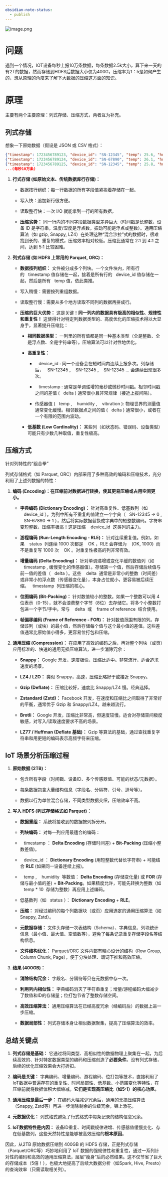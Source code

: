 ```yaml
---
obsidian-note-status:
  - publish
---
```


![image.png](https://build-web.oss-cn-qingdao.aliyuncs.com/my_pic_file/20250812205804.png)


# 问题

遇到一个情况，IOT设备每秒上报10万条数据，每条数据2.5k大小，算下来一天的有2T的数据，然而存储到HDFS后数据大小仅为400G，压缩率为1：5是如何产生的，想从原理的角度来了解下大数据的压缩这方面的知识。

# 原理

主要有两个主要原理：列式存储、压缩方式，两者互为补充。

## 列式存储

想象一下原始数据（假设是 JSON 或 CSV 格式）：

```json
{"timestamp": 1723456789123, "device_id": "SN-12345", "temp": 25.6, "humidity": 65.2, "vibration": 0.012, ... (其他字段)}
{"timestamp": 1723456789124, "device_id": "SN-67890", "temp": 26.1, "humidity": 63.8, "vibration": 0.008, ...}
{"timestamp": 1723456789125, "device_id": "SN-12345", "temp": 25.8, "humidity": 65.5, "vibration": 0.015, ...}
...(每秒10万条)
```

1. **行式存储 (如原始文本、传统数据库行存储)：**

	- 数据按行组织：每一行数据的所有字段值紧挨着存储在一起。
	
	- 写入快：追加新行很方便。
	
	- 读取整行快：一次 I/O 就能拿到一行的所有数据。
	
	- **压缩劣势：** 同一行内的不同字段数据类型差异巨大（时间戳是长整数，设备 ID 是字符串，温度/湿度是浮点数，振动可能是浮点或整数）。通用压缩算法（如 gzip, Snappy, LZ4）在处理这种“混合沙拉”式的数据时，很难找到长的、重复的模式，压缩效率相对较低。压缩比通常在 2:1 到 4:1 之间，达到 5:1 比较困难。

2. **列式存储 (如 HDFS 上常用的 Parquet, ORC)：**

	- **数据按列组织：** 文件被分成多个列块。一个文件块内，所有行的   timestamp 值存储在一起，接着是所有行的   device_id 值存储在一起，然后是所有   temp 值，依此类推。
	
	- 写入稍慢：需要按列重组数据。
	
	- 读取整行慢：需要从多个地方读取不同列的数据再拼成行。
	
	- **压缩的巨大优势：** 这是关键！**同一列内的数据具有极高的相似性、规律性和重复性！** 这使得针对特定列数据类型的、高度优化的压缩技术得以大显身手，显著提升压缩比：

		- **相同数据类型：** 一列里的所有值都是同一种基本类型（全是整数、全是浮点数、全是字符串等）。压缩算法可以针对性地优化。
		
		- **高重复性：**

			-    device_id : 同一个设备会在短时间内连续上报多次。列存储后，   SN-12345 ,    SN-12345 ,    SN-12345 ... 会连续出现很多次。
			
			-    timestamp : 通常是单调递增的毫秒或微秒时间戳。相邻时间戳之间的差值 (   delta ) 通常很小且非常规律（接近上报间隔）。
			
			- 传感器值 (   temp ,    humidity ,    vibration ): 物理世界的测量值通常变化缓慢。相邻数据点之间的值 (   delta ) 通常很小，或者在一个有限的范围内波动。

		- **低基数 (Low Cardinality)：** 某些列（如状态码、错误码、设备类型）可能只有少数几种取值，重复性极高。

## 压缩方式

针对列特性的“组合拳”

列式存储格式（如 Parquet, ORC）内部采用了多种高效的编码和压缩技术，充分利用了上述列数据的特性：

1. **编码 (Encoding)：在压缩前对数据进行转换，使其更易压缩或占用空间更小。**

	- **字典编码 (Dictionary Encoding)：** 针对高重复性、低基数列（如    device_id ）。为列中所有不重复的值建立一个字典（   SN-12345 -> 0 ,    SN-67890 -> 1 ），然后将实际数据替换成字典中的短整数编码。字符串变短整数，压缩率极高！这是压缩    device_id  这类列的主力。
	
	- **游程编码 (Run-Length Encoding - RLE)：** 针对连续重复值。例如，如果    status  列连续 1000 次都是    OK ，RLE 会存储为    (OK, 1000)  而不是重复写 1000 次    OK 。对重复性极高的列非常有效。
	
	- **增量编码 (Delta Encoding)：** 针对单调递增或变化平缓的数值列（如    timestamp , 缓慢变化的传感器值）。存储第一个值，然后存储后续值与前一值的差值（   delta ）。这些    delta  通常是非常小的整数（时间差）或非常小的浮点数（传感器变化量），本身占位就小，更容易被后续压缩。   timestamp  列压缩的核心。
	
	- **位图编码 (Bit-Packing)：** 针对数值较小的整数。如果一个整数可以用 4 位表示（0-15），就不会浪费整个字节（8位）去存储它。将多个小整数打包进一个字节/字中。常与    delta  或    frame of reference  结合使用。
	
	- **帧偏移编码 (Frame of Reference - FOR)：** 针对数值范围有限的列。存储该列（或块）的最小值，然后存储每个值与这个最小值的差值。这些差值通常比原始值小得多，更容易位打包和压缩。

2. **通用压缩 (Compression)：** 在应用了高效的编码之后，再对整个列块（或页）应用标准的、快速的通用无损压缩算法，进一步消除冗余：

	- **Snappy：** Google 开发，速度极快，压缩比适中。非常流行，适合追求速度的场景。
	
	- **LZ4 / LZO：** 类似 Snappy，高速，压缩比略好于或接近 Snappy。
	
	- **Gzip (Deflate)：** 压缩比较好，速度比 Snappy/LZ4 慢。经典选择。
	
	- **Zstandard (Zstd)：** Facebook 开发，在速度和压缩比之间取得了非常好的平衡，通常优于 Gzip 和 Snappy/LZ4。越来越流行。
	
	- **Brotli：** Google 开发，压缩比非常高，但速度较慢。适合对存储空间极度敏感，对写入/读取速度要求不高的场景。
	
	- **LZ77 / Huffman (Deflate 基础)：** Gzip 等算法的基础，通过查找重复字符串和用更短的编码表示高频字符来压缩。

## IoT 场景分析压缩过程

1. **原始数据 (2TB)：**

	- 包含所有字段（时间戳、设备ID、多个传感器值、可能的状态/元数据）。
	
	- 每条数据包含大量结构信息（字段名、分隔符、引号、逗号等）。
	
	- 数据以行为单位混合存储，不同类型数据交织，压缩效率不高。

2. **写入 HDFS (列式存储格式如 Parquet)：**

	- **数据重组：** 系统将接收到的数据按列拆分开。
	
	- **列块编码：** 对每一列应用最适合的编码：
	
	-    timestamp ： **Delta Encoding** (存储时间差) + **Bit-Packing** (压缩小整数差值)。
	
	-    device_id ： **Dictionary Encoding** (用短整数代替长字符串) + 可能结合 **RLE** (如果同一设备连续上报)。
	
	-    temp ,    humidity  等数值： **Delta Encoding** (存储变化量) 或 **FOR** (存储与最小值的差) + **Bit-Packing**。如果精度允许，可能先转换为整数（如    temp * 10  存储为整数）再应用上述编码。
	
	- 低基数列（如   status ）： **Dictionary Encoding** + **RLE**。
	
	- **压缩：** 对经过编码的每个列数据块（或页）应用选定的通用压缩算法（如 Snappy, Zstd）。
	
	- **元数据存储：** 文件头存储一次表结构（Schema）、字典信息、列块统计信息（最小值、最大值、空值数等），避免了每条记录重复存储字段名等结构信息。
	
	- **文件结构优化：** Parquet/ORC 文件内部有精心设计的结构（Row Group, Column Chunk, Page），便于分块处理、谓词下推和高效压缩。

3. **结果 (400GB)：**

	- **消除结构冗余：** 字段名、分隔符等只在元数据中存一次。
	
	- **利用列内相似性：** 字典编码消灭了字符串重复；增量/游程编码大幅减少了数值和ID的存储量；位打包节省了整数存储空间。
	
	- **高效压缩算法：** 通用压缩算法在已经高度冗余（经编码后）的数据上进一步压缩。
	
	- **数据局部性：** 列式存储本身让相似数据聚集，提高了压缩算法的效率。

## 总结关键点

1. **列式存储是基础：** 它通过将同类型、高相似性的数据物理上聚集在一起，为后续高效的、针对特定数据类型的编码和压缩创造了**必要条件**。没有列式存储，后续的优化压缩效果会大打折扣。

2. **编码是关键：** 字典编码、增量编码、游程编码、位打包等技术，直接利用了IoT数据中普遍存在的重复性、时间局部性、低基数、小范围变化等特性，在压缩前就将数据体积大幅缩减。**它们是实现高压缩比（如5:1）的核心功臣。**

3. **通用压缩是最后一步：** 在编码大幅减少冗余后，通用的无损压缩算法（Snappy, Zstd等）再进一步消除剩余的位级冗余，锦上添花。

4. **元数据优化：** 列式格式避免了行式格式中每条记录的结构信息冗余。

5. **IoT数据特性是内因：** 设备ID重复、时间戳规律递增、传感器值缓慢变化、存在低基数列，这些天然特性是能够被高效压缩的**根本原因**。

因此，从2TB 原始数据压缩到 400GB 的 HDFS 存储，正是列式存储（Parquet/ORC等）巧妙地利用了 IoT 数据的强规律性和重复性，通过一系列针对性的编码和高效的通用压缩算法，层层“瘦身”后的必然结果。这不仅节省了巨大的存储成本（5倍！），也极大地提高了后续大数据分析（如Spark, Hive, Presto）的查询效率（只需读取相关列）。